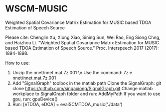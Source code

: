 # WSCM-MUSIC
Weighted Spatial Covariance Matrix Estimation for MUSIC based TDOA Estimation of Speech Source

Please cite:
  Chenglin Xu, Xiong Xiao, Sining Sun, Wei Rao, Eng Siong Chng, and Haizhou Li. 
  "Weighted Spatial Covariance Matrix Estimation for MUSIC based TDOA 
  Estimation of Speech Source." Proc. Interspeech 2017 (2017): 1894-1898.
  
  How to use:
  1. Unzip the nnet/nnet.mat.7z.001 \n
     Use the command: 7z e nnet/nnet.mat.7z.001
  2. Add "SignalGraph" toolbox in the matlab path
     Clone the SignalGraph: git clone https://github.com/singaxiong/SignalGraph.git
     Change matlab workplace to SignalGraph folder and run: AddMyPath
     If you want to use gpu, run: gpuDevice()
  3. Run: [eTDOA, eDOA] = evalSCMTDOA_music('./data')
